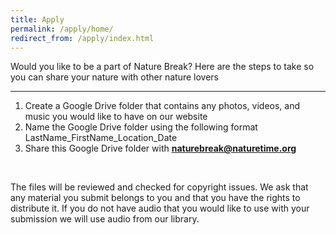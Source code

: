 ```yaml
---
title: Apply
permalink: /apply/home/
redirect_from: /apply/index.html
---
```

Would you like to be a part of Nature Break?
Here are the steps to take so you can share your nature with other nature lovers

---

1. Create a Google Drive folder that contains any photos, videos, and music you would like to have on our website<br>
2. Name the Google Drive folder using the following format LastName_FirstName_Location_Date<br>
3. Share this Google Drive folder with <strong>naturebreak@naturetime.org</strong><br>

<br>

The files will be reviewed and checked for copyright issues. We ask that any material you submit belongs to you and that you have the rights to distribute it.
If you do not have audio that you would like to use with your submission we will use audio from our library.
